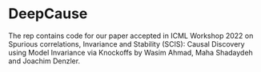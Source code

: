 # DeepCause

The rep contains code for our paper accepted in ICML Workshop 2022 on Spurious correlations, Invariance and Stability (SCIS): Causal Discovery using Model Invariance via Knockoffs by Wasim Ahmad, Maha Shadaydeh and Joachim Denzler.

